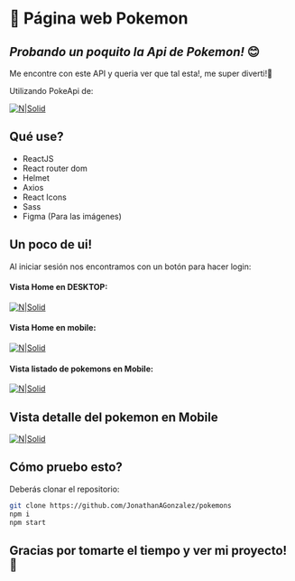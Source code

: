 # 🐣 Página web Pokemon

## _Probando un poquito la Api de Pokemon!_ 😊

Me encontre con este API y queria ver que tal esta!, me super diverti!👏

Utilizando PokeApi de:

[![N|Solid](https://i.ibb.co/BCxvnvW/Captura-de-pantalla-2021-10-25-233256.jpg)](https://pokeapi.co/)

## Qué use?

- ReactJS
- React router dom
- Helmet
- Axios
- React Icons
- Sass
- Figma (Para las imágenes)

## Un poco de ui!

Al iniciar sesión nos encontramos con un botón para hacer login:

#### Vista Home en DESKTOP:

[![N|Solid](https://i.ibb.co/FWFpnMX/screencapture-localhost-3000-2021-10-25-23-34-45.png)](https://tweets-badc5.web.app/)

#### Vista Home en mobile:

[![N|Solid](https://i.ibb.co/74htnGj/Captura-de-pantalla-2021-10-25-233525.jpg)](https://tweets-badc5.web.app/)

#### Vista listado de pokemons en Mobile:

[![N|Solid](https://i.ibb.co/wJ3bMjB/Captura-de-pantalla-2021-10-25-233558.jpg)](https://tweets-badc5.web.app/)

## Vista detalle del pokemon en Mobile

[![N|Solid](https://i.ibb.co/8PcjZZN/Captura-de-pantalla-2021-10-25-235032.jpg)](https://tweets-badc5.web.app/)

## Cómo pruebo esto?

Deberás clonar el repositorio:

```sh
git clone https://github.com/JonathanAGonzalez/pokemons
npm i
npm start
```

## Gracias por tomarte el tiempo y ver mi proyecto!🙌
